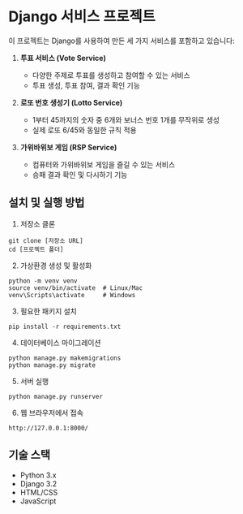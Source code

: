 # Django 서비스 프로젝트

이 프로젝트는 Django를 사용하여 만든 세 가지 서비스를 포함하고 있습니다:

1. **투표 서비스 (Vote Service)**
   - 다양한 주제로 투표를 생성하고 참여할 수 있는 서비스
   - 투표 생성, 투표 참여, 결과 확인 기능

2. **로또 번호 생성기 (Lotto Service)**
   - 1부터 45까지의 숫자 중 6개와 보너스 번호 1개를 무작위로 생성
   - 실제 로또 6/45와 동일한 규칙 적용

3. **가위바위보 게임 (RSP Service)**
   - 컴퓨터와 가위바위보 게임을 즐길 수 있는 서비스
   - 승패 결과 확인 및 다시하기 기능

## 설치 및 실행 방법

1. 저장소 클론
```
git clone [저장소 URL]
cd [프로젝트 폴더]
```

2. 가상환경 생성 및 활성화
```
python -m venv venv
source venv/bin/activate  # Linux/Mac
venv\Scripts\activate     # Windows
```

3. 필요한 패키지 설치
```
pip install -r requirements.txt
```

4. 데이터베이스 마이그레이션
```
python manage.py makemigrations
python manage.py migrate
```

5. 서버 실행
```
python manage.py runserver
```

6. 웹 브라우저에서 접속
```
http://127.0.0.1:8000/
```

## 기술 스택
- Python 3.x
- Django 3.2
- HTML/CSS
- JavaScript 